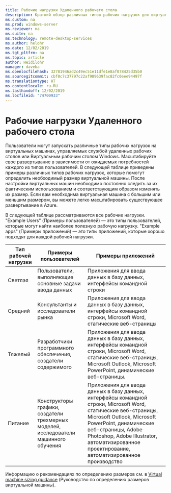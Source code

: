 ```yaml
---
title: Рабочие нагрузки Удаленного рабочего стола
description: Краткий обзор различных типов рабочих нагрузок для виртуальных машин, управляемых с помощью удаленного рабочего стола.
ms.custom: na
ms.prod: windows-server
ms.reviewer: na
ms.suite: na
ms.technology: remote-desktop-services
ms.author: helohr
ms.date: 12/02/2019
ms.tgt_pltfrm: na
ms.topic: article
author: Heidilohr
manager: daveba
ms.openlocfilehash: 32781946ad2c49ec51e11dfe1e8af078425d35b0
ms.sourcegitcommit: cbf0c7c37797c22af989639fac82fc0eee94497f
ms.translationtype: HT
ms.contentlocale: ru-RU
ms.lasthandoff: 12/02/2019
ms.locfileid: "74700933"
---
```

# <a name="remote-desktop-workloads"></a>Рабочие нагрузки Удаленного рабочего стола

Пользователи могут запускать различные типы рабочих нагрузок на виртуальных машинах, управляемых службой удаленных рабочих столов или Виртуальным рабочим столом Windows. Масштабируйте свое развертывание в зависимости от ожидаемых потребностей каждого из типов пользователей. В следующей таблице приведены примеры различных типов рабочих нагрузок, которые помогут определить необходимый размер виртуальной машины. После настройки виртуальных машин необходимо постоянно следить за их фактическим использованием и соответствующим образом изменять их размер. Если вам необходима виртуальная машина с большим или меньшим размером, вы можете легко масштабировать существующее развертывание в Azure.

В следующей таблице рассматриваются все рабочие нагрузки. "Example Users" (Примеры пользователей) — это типы пользователей, которые могут найти наиболее полезную рабочую нагрузку. "Example apps" (Примеры приложений) — это типы приложений, которые хорошо подходят для каждой рабочей нагрузки.

| Тип рабочей нагрузки | Примеры пользователей | Примеры приложений |
| --- | --- | --- |
| Светлая | Пользователи, выполняющие основные задачи ввода данных | Приложения для ввода данных в базу данных, интерфейсы командной строки |
| Средний | Консультанты и исследователи рынка | Приложения для ввода данных в базу данных, интерфейсы командной строки, Microsoft Word, статические веб-страницы |
| Тяжелый | Разработчики программного обеспечения, создатели содержимого | Приложения для ввода данных в базу данных, интерфейсы командной строки, Microsoft Word, статические веб-страницы, Microsoft Outlook, Microsoft PowerPoint, динамические веб-страницы. |
| Питание | Конструкторы графики, создатели трехмерных моделей, исследователи машинного обучения | Приложения для ввода данных в базу данных, интерфейсы командной строки, Microsoft Word, статические веб-страницы, Microsoft Outlook, Microsoft PowerPoint, динамические веб-страницы, Adobe Photoshop, Adobe Illustrator, автоматизированное проектирование, автоматизированное производство |

Информацию о рекомендациях по определению размеров см. в [Virtual machine sizing guidance](virtual-machine-recs.md) (Руководство по определению размеров виртуальной машины).
